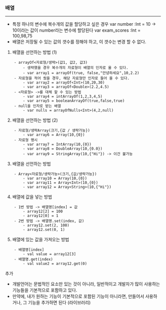 ### 배열

***

- 특정 하나의 변수에 복수개의 값을 할당하고 싶은  경우
var number :Int = 10 -> 10이라는 값이 number라는 변수에 할당된다
var exam_scores :Int = 100,98,75 
- 배열은 저장될 수 있는 값의 갯수를 정해야 하고, 이 갯수는 변경 할 수 없다.

1. 배열을 선언하는 방법 (1)
```   
    - arrayOf<자료형/생략>(값1, 값2, 값3)
        - 생략했을 경우 복수개의 자료형이 배열의 인자로 올 수 있다.
        - var array1 = arrayOf(true, false,"안녕하세요",10,2.2)
    - 자료형을 적어 줬을 경우, 해당 자료형만 인자로 들어 올 수 있다.
        - var array2 = arrayOf<Int>(10,20,30)
        - var array3 = arrayOf<Double>(2.2,4.5)
    - <자료형> ->를 대체 할 수 있는 방법
        - var array4 = intArrayOf(1,2,3,4,5)
        - var array5 = booleanArrayOf(true,false,true)
    - null을 인자로 받는 배열
        - var nulls = arrayOfNulls<Int>(4,2,null)
```

2. 배열을 선언하는 방법 (2)
```   
    - 자료형/생략Array(크기,{값 / 생략가능})
        - var array6 = Array(10,{0})
    - 자료형 명시
        - var array7 = IntArray(10,{0})
        - var array8 = DoubleArray(10,{0.0})
        - var array9 = StringArray(10,{"Hi"}) -> 이건 불가능 
```

3. 배열을 선언하는 방법
```
    - Array<자료형/생략가능>(크기,{값/생략가능})
        - var array10 = Array(10,{0}) 
        - var array11 = Array<Int>(10,{0})
        - var array12 = Array<String>(10,{"Hi"})
```

4. 배열에 값을 넣는 방법 
```
    - 1번 방법 -> 배열명[index] = 값
        - array12[2] = 100
        - array12[0] = 1
    - 2번 방법 -> 배열명.set(index, 값)
        - array12.set(2, 100)
        - array12.set(0, 1)
```

5. 배열에 있는 값을 가져오는 방법
```   
    - 배열명[index]
        - val value = array12[3]  
    - 배열명.get(index)
        - val value2 = array12.get(0)
```        
추가  
- 개발언어는 문법적인 요소만 있는 것이 아니라, 일반적이고 개발자가 많이 사용하는 기능들을 기본적으로 포함하고 있다.
- 만약에, 내가 원하는 기능이 기본적으로 포함된 기능이 아니라면, 만들어서 사용하거나, 그 기능을 추가하면 된다 (라이브러리)